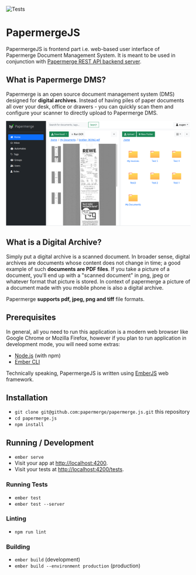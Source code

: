 ![Tests](https://github.com/papermerge/papermerge.js/actions/workflows/tests.yml/badge.svg)


# PapermergeJS

PapermergeJS is frontend part i.e. web-based user interface of Papermerge
Document Management System. It is meant to be used in conjunction with
[Papermerge REST API backend server](https://github.com/papermerge/papermerge-core).


## What is Papermerge DMS?

Papermerge is an open source document management system (DMS) designed
for **digital archives**. Instead of having piles of paper documents all over
your desk, office or drawers - you can quickly scan them and configure your
scanner to directly upload to Papermerge DMS.


![Papermerge](./screenshots/papermerge-dual-panel.png)


## What is a Digital Archive?

Simply put a digital archive is a scanned document. In broader sense, digital
archives are documents whose content does not change in time; a good example of
such **documents are PDF files**. If you take a picture of a document, you'll end
up with a "scanned document" in png, jpeg or whatever format that picture is
stored. In context of papermerge a picture of a document made with you mobile
phone is also a digital archive.

Papermerge **supports pdf, jpeg, png and tiff** file formats.


## Prerequisites

In general, all you need to run this application is a modern web browser like
Google Chrome or Mozilla Firefox, however if you plan to run application in
development mode, you will need some extras:

* [Node.js](https://nodejs.org/) (with npm)
* [Ember CLI](https://ember-cli.com/)

Technically speaking, PapermergeJS is written using [EmberJS](https://emberjs.com/) web framework.


## Installation

* `git clone git@github.com:papermerge/papermerge.js.git` this repository
* `cd papermerge.js`
* `npm install`


## Running / Development

* `ember serve`
* Visit your app at [http://localhost:4200](http://localhost:4200).
* Visit your tests at [http://localhost:4200/tests](http://localhost:4200/tests).


### Running Tests

* `ember test`
* `ember test --server`


### Linting

* `npm run lint`


### Building

* `ember build` (development)
* `ember build --environment production` (production)


